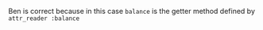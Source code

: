 Ben is correct because in this case `balance` is the getter method defined by
`attr_reader :balance`